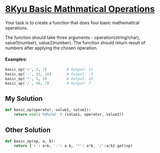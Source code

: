 # [8Kyu Basic Mathmatical Operations](https://www.codewars.com/kata/basic-mathematical-operations)

Your task is to create a function that does four basic mathematical operations.

The function should take three arguments - operation(string/char), value1(number), value2(number).
The function should return result of numbers after applying the chosen operation.

#### Examples:

```python
basic_op('+', 4, 7)         # Output: 11
basic_op('-', 15, 18)       # Output: -3
basic_op('*', 5, 5)         # Output: 25
basic_op('/', 49, 7)        # Output: 7
```

## My Solution

```python
def basic_op(operator, value1, value2):
    return eval('%d%s%d' % (value1, operator, value2))
```

## Other Solution

```python
def basic_op(op, a, b):
    return {'+': a+b, '-': a-b, '*': a*b, '/':a/b}.get(op)
```